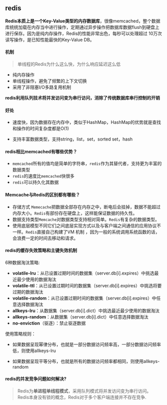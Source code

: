 
## redis

**Redis本质上是一个Key-Value类型的内存数据库**，很像memcached，整个数据库统统加载在内存当中进行操作，定期通过异步操作把数据库数据flush到硬盘上进行保存。因为是纯内存操作，Redis的性能非常出色，每秒可以处理超过 10万次读写操作，是已知性能最快的Key-Value DB。

#### 机制
> 单线程的Redis为什么这么快，为什么响应延迟这么低

- 纯内存操作
- 单线程操作，避免了频繁的上下文切换
- 采用了非阻塞I/O多路复用机制

**redis利用队列技术将并发访问变为串行访问，消除了传统数据库串行控制的开销**

#### 好处

- 速度快，因为数据存在内存中，类似于HashMap，HashMap的优势就是查找和操作的时间复杂度都是O(1)

- 支持丰富数据类型，支持string，list，set，sorted set，hash

#### redis相比memcached有哪些优势？

- `memcached`所有的值均是简单的字符串，`redis`作为其替代者，支持更为丰富的数据类型
- `redis`的速度比`memcached`快很多
- `redis`可以持久化其数据

#### Memcache与Redis的区别都有哪些？

- 存储方式 `Memecache`把数据全部存在内存之中，断电后会挂掉，数据不能超过内存大小。`Redis`有部份存在硬盘上，这样能保证数据的持久性。
- 数据支持类型`Memcache`对数据类型支持相对简单。`Redis`有复杂的数据类型。
- 使用底层模型不同它们之间底层实现方式以及与客户端之间通信的应用协议不一样。`Redis`直接自己构建了VM 机制 ，因为一般的系统调用系统函数的话，会浪费一定的时间去移动和请求。

#### redis的缓存失效策略和主键失效机制

6种数据淘汰策略:
- **volatile-lru**：从已设置过期时间的数据集（server.db[i].expires）中挑选最近最少使用的数据淘汰
- **volatile-ttl**：从已设置过期时间的数据集（server.db[i].expires）中挑选将要过期的数据淘汰
- **volatile-random**：从已设置过期时间的数据集（server.db[i].expires）中任意选择数据淘汰
- **allkeys-lru**：从数据集（server.db[i].dict）中挑选最近最少使用的数据淘汰
- **allkeys-random**：从数据集（server.db[i].dict）中任意选择数据淘汰
- **no-enviction**（驱逐）：禁止驱逐数据

使用策略规则：

- 如果数据呈现幂律分布，也就是一部分数据访问频率高，一部分数据访问频率低，则使用allkeys-lru

- 如果数据呈现平等分布，也就是所有的数据访问频率都相同，则使用allkeys-random

#### redis的并发竞争问题如何解决?

> Redis为**单进程单线程模式**，采用队列模式将并发访问变为串行访问。Redis本身没有锁的概念，Redis对于多个客户端连接并不存在竞争.
